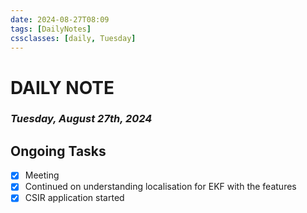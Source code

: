 ```yaml
---
date: 2024-08-27T08:09
tags: [DailyNotes]
cssclasses: [daily, Tuesday]
---
```

# DAILY NOTE
### *Tuesday, August 27th, 2024*

## Ongoing Tasks
- [x] Meeting
- [x] Continued on understanding localisation for EKF with the features
- [x] CSIR application started
